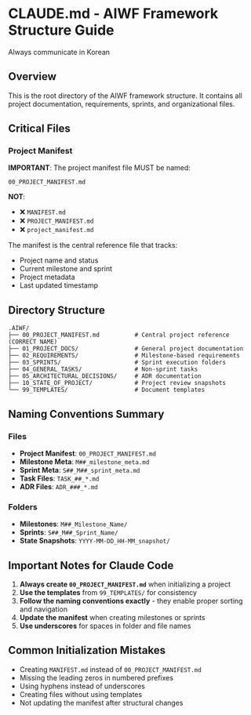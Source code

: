 # CLAUDE.md - AIWF Framework Structure Guide

Always communicate in Korean

## Overview

This is the root directory of the AIWF framework structure. It contains all project documentation, requirements, sprints, and organizational files.

## Critical Files

### Project Manifest

**IMPORTANT**: The project manifest file MUST be named:

```
00_PROJECT_MANIFEST.md
```

**NOT**:

- ❌ `MANIFEST.md`
- ❌ `PROJECT_MANIFEST.md`
- ❌ `project_manifest.md`

The manifest is the central reference file that tracks:

- Project name and status
- Current milestone and sprint
- Project metadata
- Last updated timestamp

## Directory Structure

```
.AIWF/
├── 00_PROJECT_MANIFEST.md          # Central project reference (CORRECT NAME)
├── 01_PROJECT_DOCS/                # General project documentation
├── 02_REQUIREMENTS/                # Milestone-based requirements
├── 03_SPRINTS/                     # Sprint execution folders
├── 04_GENERAL_TASKS/               # Non-sprint tasks
├── 05_ARCHITECTURAL_DECISIONS/     # ADR documentation
├── 10_STATE_OF_PROJECT/            # Project review snapshots
└── 99_TEMPLATES/                   # Document templates
```

## Naming Conventions Summary

### Files

- **Project Manifest**: `00_PROJECT_MANIFEST.md`
- **Milestone Meta**: `M##_milestone_meta.md`
- **Sprint Meta**: `S##_M##_sprint_meta.md`
- **Task Files**: `TASK_##_*.md`
- **ADR Files**: `ADR_###_*.md`

### Folders

- **Milestones**: `M##_Milestone_Name/`
- **Sprints**: `S##_M##_Sprint_Name/`
- **State Snapshots**: `YYYY-MM-DD_HH-MM_snapshot/`

## Important Notes for Claude Code

1. **Always create `00_PROJECT_MANIFEST.md`** when initializing a project
2. **Use the templates** from `99_TEMPLATES/` for consistency
3. **Follow the naming conventions exactly** - they enable proper sorting and navigation
4. **Update the manifest** when creating milestones or sprints
5. **Use underscores** for spaces in folder and file names

## Common Initialization Mistakes

- Creating `MANIFEST.md` instead of `00_PROJECT_MANIFEST.md`
- Missing the leading zeros in numbered prefixes
- Using hyphens instead of underscores
- Creating files without using templates
- Not updating the manifest after structural changes
